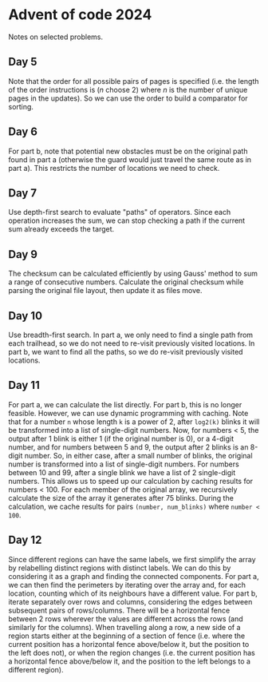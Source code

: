 # Advent of code 2024

Notes on selected problems.

## Day 5

Note that the order for all possible pairs of pages is specified (i.e. the length of the order instructions 
is ($n$ choose 2) where $n$ is the number of unique pages in the updates). So we can use the order to build a comparator 
for sorting.


## Day 6

For part b, note that potential new obstacles must be on the original path found in part a (otherwise the guard would 
just travel the same route as in part a). This restricts the number of locations we need to check.

## Day 7

Use depth-first search to evaluate "paths" of operators. Since each operation increases the sum, we can stop checking 
a path if the current sum already exceeds the target.


## Day 9

The checksum can be calculated efficiently by using Gauss' method to sum a range of consecutive numbers. Calculate the
original checksum while parsing the original file layout, then update it as files move.

## Day 10

Use breadth-first search. In part a, we only need to find a single path from each trailhead, so we do not need to re-visit 
previously visited locations. In part b, we want to find all the paths, so we do re-visit previously visited locations.

## Day 11

For part a, we can calculate the list directly. For part b, this is no longer feasible. However, we can use dynamic programming
with caching. Note that for a number `n` whose length `k` is a power of 2, after  `log2(k)` blinks it will be transformed into a list of single-digit numbers.
Now, for numbers < 5, the output after 1 blink is either 1 (if the original number is 0), or a 4-digit number, 
and for numbers between 5 and 9, the output after 2 blinks is an 8-digit number. So, in either case, after a small number of blinks, 
the original number is transformed into a list of single-digit numbers. For numbers between 10 and 99, after a single blink we have a list of 2 single-digit numbers. This 
allows us to speed up our calculation by caching results for numbers < 100.
For each member of the original array, we recursively calculate the size of the array it generates after 75 blinks. During the calculation, 
we cache results for pairs `(number, num_blinks)` where `number < 100`.

## Day 12

Since different regions can have the same labels, we first simplify the array by relabelling distinct regions with distinct labels.
We can do this by considering it as a graph and finding the connected components. For part a, we can then find the perimeters by iterating 
over the array and, for each location, counting which of its neighbours have a different value.
For part b, iterate separately over rows and columns, considering the edges between subsequent pairs of rows/columns.
There will be a horizontal fence between 2 rows wherever the values are different across the rows (and similarly for the columns).
When travelling along a row, a new side of a region starts either at the beginning of a section of fence 
(i.e. where the current position has a horizontal fence above/below it, but the position to the left does not), 
or when the region changes (i.e. the current position has a horizontal fence above/below it, and the position to the left 
belongs to a different region).
